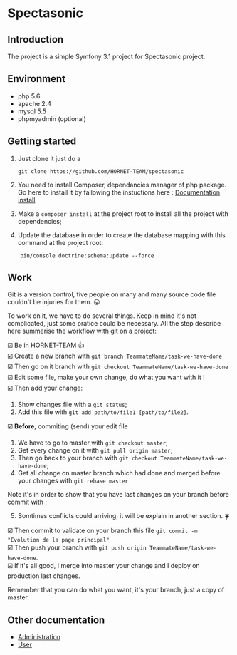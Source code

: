 Spectasonic
=================

## Introduction

The project is a simple Symfony 3.1 project for Spectasonic project.

## Environment

* php 5.6
* apache 2.4
* mysql 5.5
* phpmyadmin (optional)

## Getting started

1. Just clone it just do a

   ```
   git clone https://github.com/HORNET-TEAM/spectasonic
   ```

2. You need to install Composer, dependancies manager of php package. Go here to install it by fallowing the instuctions here 
: [Documentation install](https://getcomposer.org/download/)

3. Make a `composer install` at the project root to install all the project with dependencies;

4. Update the database in order to create the database mapping with this command at the project root:

```
    bin/console doctrine:schema:update --force
```

## Work

Git is a version control, five people on many and many source code file couldn't be injuries for them. :stuck_out_tongue_winking_eye:

To work on it, we have to do several things. Keep in mind it's not complicated, just some pratice could be necessary. All the step describe here summerise the workflow with git on a project:

:ballot_box_with_check: Be in HORNET-TEAM :+1:<br>
:ballot_box_with_check: Create a new branch with `git branch TeammateName/task-we-have-done`<br>
:ballot_box_with_check: Then go on it branch with `git checkout TeammateName/task-we-have-done`<br>
:ballot_box_with_check: Edit some file, make your own change, do what you want with it !<br>
:ballot_box_with_check: Then add your change:<br>

1. Show changes file with a `git status`;
2. Add this file with `git add path/to/file1 [path/to/file2]`.

:ballot_box_with_check: **Before**, commiting (send) your edit file

1. We have to go to master with `git checkout master`;
2. Get every change on it with `git pull origin master`;
3. Then go back to your branch with `git checkout TeammateName/task-we-have-done`;
4. Get all change on master branch which had done and merged before your changes with `git rebase master`

Note it's in order to show that you have last changes on your branch before commit with ;

5. Somtimes conflicts could arriving, it will be explain in another section. :four_leaf_clover:

:ballot_box_with_check: Then commit to validate on your branch this file `git commit -m "Evolution de la page principal"`<br>
:ballot_box_with_check: Then push your branch with `git push origin TeammateName/task-we-have-done`. <br>
:ballot_box_with_check: If it's all good, I merge into master your change and I deploy on production last changes.<br>

Remember that you can do what you want, it's your branch, just a copy of master.

## Other documentation

* [Administration]('docs/sonata-admin.md')
* [User]('docs/fos-user.md')
